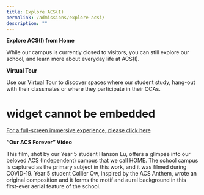 ```yaml
---
title: Explore ACS(I)
permalink: /admissions/explore-acsi/
description: ""
---
```

**Explore ACS(I) from Home**

While our campus is currently closed to visitors, you can still explore our school, and learn more about everyday life at ACS(I).

**Virtual Tour**

Use our Virtual Tour to discover spaces where our student study, hang-out with their classmates or where they participate in their CCAs.

# widget cannot be embedded

<a href="https://vthere.at/acsi" target="_blank">For a full-screen immersive experience, please click here</a>

**“Our ACS Forever” Video**

This film, shot by our Year 5 student Hanson Lu, offers a glimpse into our beloved ACS (Independent) campus that we call HOME. The school campus is captured as the primary subject in this work, and it was filmed during COVID-19. Year 5 student Collier Ow, inspired by the ACS Anthem, wrote an original composition and it forms the motif and aural background in this first-ever aerial feature of the school.